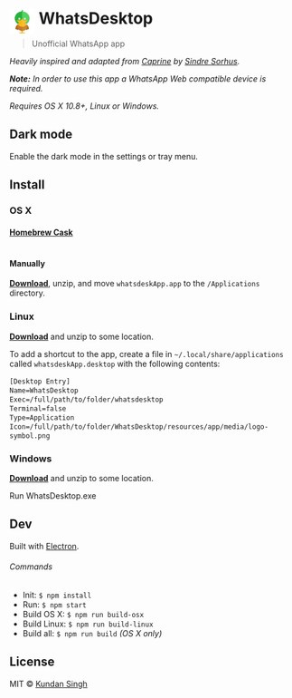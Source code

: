 # <img src="media/logo.png" width="45" align="left">&nbsp;WhatsDesktop

> Unofficial WhatsApp app

*Heavily inspired and adapted from [Caprine](https://github.com/sindresorhus/caprine) by [Sindre Sorhus](https://github.com/sindresorhus).*

*<strong>Note:</strong> In order to use this app a WhatsApp Web compatible device is required.*


*Requires OS X 10.8+, Linux or Windows.*

## Dark mode

Enable the dark mode in the settings or tray menu.

## Install

### OS X

#### [Homebrew Cask](http://caskroom.io)

```
```

#### Manually

[**Download**](https://github.com/kundansingh1/whatsdeskApp/releases/latest), unzip, and move `whatsdeskApp.app` to the `/Applications` directory.

### Linux

[**Download**](https://github.com/kundansingh1/whatsdeskApp/releases/latest) and unzip to some location.

To add a shortcut to the app, create a file in `~/.local/share/applications` called `whatsdeskApp.desktop` with the following contents:

```
[Desktop Entry]
Name=WhatsDesktop
Exec=/full/path/to/folder/whatsdesktop
Terminal=false
Type=Application
Icon=/full/path/to/folder/WhatsDesktop/resources/app/media/logo-symbol.png
```

### Windows

[**Download**](https://github.com/kundansingh1/whatsdeskApp/releases/latest) and unzip to some location.

Run WhatsDesktop.exe

## Dev

Built with [Electron](http://electron.atom.io).

###### Commands

- Init: `$ npm install`
- Run: `$ npm start`
- Build OS X: `$ npm run build-osx`
- Build Linux: `$ npm run build-linux`
- Build all: `$ npm run build` *(OS X only)*


## License

MIT © [Kundan Singh](http://github.com/kundansingh1)
